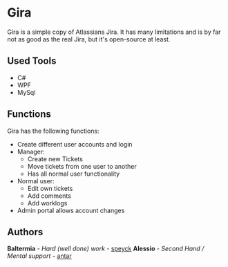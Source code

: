 # Gira

Gira is a simple copy of Atlassians Jira. It has many limitations and is by far not as good as the real Jira, but it's open-source at least.

## Used Tools

- C#
- WPF
- MySql

## Functions

Gira has the following functions:

- Create different user accounts and login
- Manager:
  - Create new Tickets
  - Move tickets from one user to another
  - Has all normal user functionality
- Normal user:
  - Edit own tickets
  - Add comments
  - Add worklogs
- Admin portal allows account changes

## Authors

**Baltermia** - *Hard (well done) work* - [speyck](https://github.com/speyck) 
**Alessio** - *Second Hand / Mental support* - [antar](https://github.com/antar)
